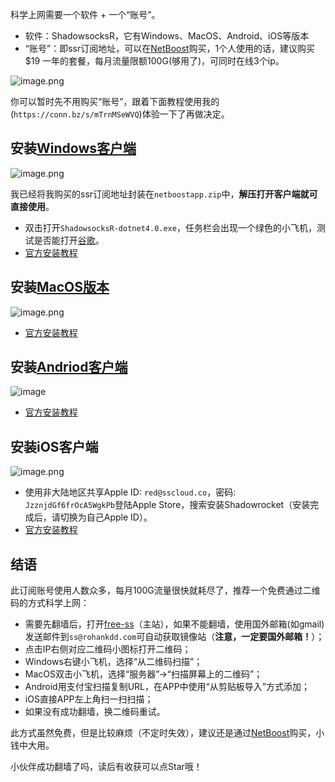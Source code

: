 科学上网需要一个软件 + 一个“账号”。
* 软件：ShadowsocksR，它有Windows、MacOS、Android、iOS等版本
* “账号”：即ssr订阅地址，可以在[NetBoost](https://relink.bid/r/bNKx9pm1hn)购买，1个人使用的话，建议购买$19 一年的套餐，每月流量限额100G(够用了)，可同时在线3个ip。

![image.png](https://upload-images.jianshu.io/upload_images/5863464-3b4e25faf8e6184a.png?imageMogr2/auto-orient/strip%7CimageView2/2/w/1240)

你可以暂时先不用购买“账号”，跟着下面教程使用我的(`https://conn.bz/s/mTrnMSeWVQ`)体验一下了再做决定。
## 安装[Windows客户端](https://raw.githubusercontent.com/deppwang/ShadowsocksR-download/master/netboostapp.zip)

![image.png](https://upload-images.jianshu.io/upload_images/5863464-f32fc7ff5c49ad42.png?imageMogr2/auto-orient/strip%7CimageView2/2/w/1240)

我已经将我购买的ssr订阅地址封装在`netboostapp.zip`中，**解压打开客户端就可直接使用**。
* 双击打开`ShadowsocksR-dotnet4.0.exe`，任务栏会出现一个绿色的小飞机，测试是否能打开[谷歌](www.google.com)。
* [官方安装教程](https://netboost.co/docs/windows/shadowsocksr.html)

## 安装[MacOS版本](https://raw.githubusercontent.com/deppwang/ShadowsocksR-download/master/ShadowsocksX-NG-R8.dmg)
![image.png](https://upload-images.jianshu.io/upload_images/5863464-63c3970019599a5a.png?imageMogr2/auto-orient/strip%7CimageView2/2/w/1240)


* [官方安装教程](https://netboost.co/docs/macos/shadowsocksr.html)

## 安装[Andriod客户端](https://raw.githubusercontent.com/deppwang/ShadowsocksR-download/master/ssr-3.4.0.5.apk)
![image](http://upload-images.jianshu.io/upload_images/5863464-93dd325a7a8b535e.jpg?imageMogr2/auto-orient/strip%7CimageView2/2/w/1080/q/50)


* [官方安装教程](https://netboost.co/docs/android/shadowsocksr.html)



## 安装iOS客户端
![image.png](https://upload-images.jianshu.io/upload_images/5863464-87f8660bf2b0a6bb.png?imageMogr2/auto-orient/strip%7CimageView2/2/w/1240)

* 使用非大陆地区共享Apple ID: `red@sscloud.co`，密码: `JzznjdGf6frOcA5WgkPb`登陆Apple Store，搜索安装Shadowrocket（安装完成后，请切换为自己Apple ID）。
* [官方安装教程](https://netboost.co/docs/ios/shadowrocket.html)

## 结语
此订阅账号使用人数众多，每月100G流量很快就耗尽了，推荐一个免费通过二维码的方式科学上网：
* 需要先翻墙后，打开[free-ss](https://free-ss.site/)（主站），如果不能翻墙，使用国外邮箱(如gmail)发送邮件到`ss@rohankdd.com`可自动获取镜像站（**注意，一定要国外邮箱！**）；
* 点击IP右侧对应二维码小图标打开二维码；
* Windows右键小飞机，选择“从二维码扫描”；
* MacOS双击小飞机，选择“服务器”->“扫描屏幕上的二维码”；
* Android用支付宝扫描复制URL，在APP中使用“从剪贴板导入”方式添加；
* iOS直接APP左上角扫一扫扫描；
* 如果没有成功翻墙，换二维码重试。

此方式虽然免费，但是比较麻烦（不定时失效），建议还是通过[NetBoost](https://relink.bid/r/bNKx9pm1hn)购买，小钱中大用。

小伙伴成功翻墙了吗，读后有收获可以点Star哦！
